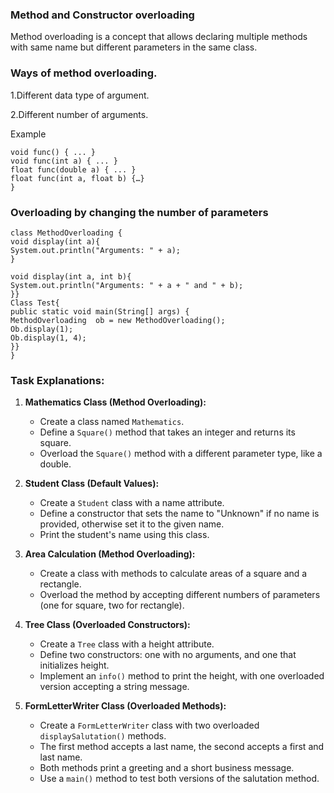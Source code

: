 ### Method and Constructor overloading 
 Method overloading is a concept that allows declaring multiple methods with same name but different parameters in the same class.

### Ways of method overloading. 
1.Different data type of argument.

2.Different number of arguments. 

Example
```{
void func() { ... }
void func(int a) { ... }
float func(double a) { ... }
float func(int a, float b) {…}
}
```
 ### Overloading by changing the number of parameters

```{
class MethodOverloading {
void display(int a){
System.out.println("Arguments: " + a);
}

void display(int a, int b){
System.out.println("Arguments: " + a + " and " + b);
}}
Class Test{
public static void main(String[] args) {
MethodOverloading  ob = new MethodOverloading();
Ob.display(1);
Ob.display(1, 4);
}}
}
```

### Task Explanations:

1. **Mathematics Class (Method Overloading):**  
   - Create a class named `Mathematics`.
   - Define a `Square()` method that takes an integer and returns its square.
   - Overload the `Square()` method with a different parameter type, like a double.

2. **Student Class (Default Values):**  
   - Create a `Student` class with a name attribute.
   - Define a constructor that sets the name to "Unknown" if no name is provided, otherwise set it to the given name.
   - Print the student's name using this class.

3. **Area Calculation (Method Overloading):**  
   - Create a class with methods to calculate areas of a square and a rectangle.
   - Overload the method by accepting different numbers of parameters (one for square, two for rectangle).

4. **Tree Class (Overloaded Constructors):**  
   - Create a `Tree` class with a height attribute.
   - Define two constructors: one with no arguments, and one that initializes height.
   - Implement an `info()` method to print the height, with one overloaded version accepting a string message.

5. **FormLetterWriter Class (Overloaded Methods):**  
   - Create a `FormLetterWriter` class with two overloaded `displaySalutation()` methods.
   - The first method accepts a last name, the second accepts a first and last name.
   - Both methods print a greeting and a short business message.
   - Use a `main()` method to test both versions of the salutation method.